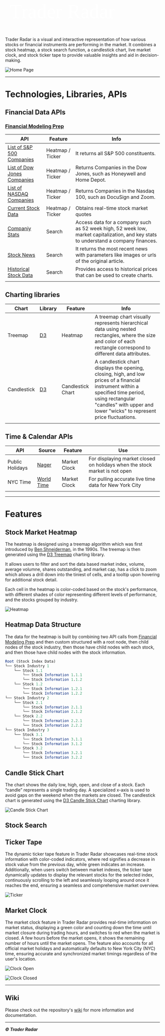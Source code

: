 <h1 id="title" style="color: white; font-size: 65px; font-family: 'Roboto Slab', serif; margin-left: 15px; font-weight: 100;">
    <a href="https://www.traderradar.net/" style="text-decoration: none; color: inherit;">Trader Radar</a>
</h1>

Trader Radar is a visual and interactive representation of how various stocks or financial instruments are performing in the market. It combines a stock heatmap, a stock search function, a candlestick chart, live market clock, and stock ticker tape to provide valuable insights and aid in decision-making.

 ![Home Page](./assets/trader_radar_home.JPG)

---------------------

# Technologies, Libraries, APIs

## **Financial Data APIs**

### [Financial Modeling Prep](https://site.financialmodelingprep.com/developer/docs/)

| **API**                     | **Feature** | **Info**                                                                                                                           |
|-----------------------------|-------------|------------------------------------------------------------------------------------------------------------------------------------|
| [List of S&P 500 Companies](https://site.financialmodelingprep.com/developer/docs/list-of-sp-500-companies-api/)   | Heatmap / Ticker   | It returns all S&P 500 constituents.                                                                                               |
| [List of Dow Jones Companies](https://site.financialmodelingprep.com/developer/docs/list-of-dow-companies-api/) | Heatmap / Ticker    | Returns Companies in the Dow Jones, such as Honeywell and Home Depot.                                                              |
| [List of NASDAQ Companies](https://site.financialmodelingprep.com/developer/docs/list-of-nasdaq-companies-api/)    | Heatmap / Ticker    | Returns Companies in the Nasdaq 100, such as DocuSign and Zoom.                                                                    |
| [Current Stock Data](https://site.financialmodelingprep.com/developer/docs/stock-api/)          | Heatmap / Ticker    | Obtains real-time stock market quotes                                                                                              |
| [Companiy Stats](https://site.financialmodelingprep.com/developer/docs/companies-key-stats-free-api/)              | Search      | Access data for a company such as 52 week high, 52 week low, market capitalization, and key stats to understand a company finances. |
| [Stock News](https://site.financialmodelingprep.com/developer/docs/stock-news-api/)                 | Search      | It returns the most recent news with parameters like images or urls of the original article.                                         |
| [Historical Stock Data](https://site.financialmodelingprep.com/developer/docs/historical-stock-data-free-api/#Historical-Daily-Prices)       | Search      | Provides access to historical prices that can be used to create charts.                                                            |
|                             |             |                                                                                                                                    |

## **Charting libraries**

| **Chart**         | **Library**                                          | **Feature**       | **Info**                                                                                                                                                                                                                    |
|-------------------|------------------------------------------------------|-------------------|-----------------------------------------------------------------------------------------------------------------------------------------------------------------------------------------------------------------------------|
| Treemap           | [D3](https://observablehq.com/@d3/treemap)           | Heatmap           | A treemap chart visually represents hierarchical data using nested rectangles, where the size and color of each rectangle correspond to different data attributes.                                                          |
| Candlestick | [D3](https://observablehq.com/@d3/candlestick-chart) | Candlestick Chart | A candlestick chart displays the opening, closing, high, and low prices of a financial instrument within a specified time period, using rectangular "candles" with upper and lower "wicks" to represent price fluctuations. |
|                   |                                                      |                   |                                                                                                                                                                                                                             |


## **Time & Calendar APIs**

| **API**         | **Source**                                                           | **Feature**  | **Use**                                                                    |
|-----------------|----------------------------------------------------------------------|--------------|----------------------------------------------------------------------------|
| Public Holidays | [Nager](https://date.nager.at/Api)                                   | Market Clock | For displaying market closed on holidays when the stock market is not open |
| NYC Time        | [World Time](https://worldtimeapi.org/api/timezone/America/New_York) | Market Clock | For pulling accurate live time data for New York City                           |
|                 |                                                                      |              |                                                                            |

---------------------

# Features




## Stock Market Heatmap

The heatmap is designed using a treemap algorithm which was first introduced by [Ben Shneiderman](https://www.cs.umd.edu/hcil/treemap-history/), in the 1990s. The treemap is then generated using the [D3 Treemap](https://observablehq.com/@d3/treemap) charting library.

It allows users to filter and sort the data based market index, volume, average volumne, shares outstanding, and market cap, has a click to zoom which allows a drill down into the tiniest of cells, and a tooltip upon hovering for additional stock detail.

Each cell in the heatmap is color-coded based on the stock's performance, with different shades of color representing different levels of performance, and the stocks grouped by industry.

![Heatmap](./assets/heatmap.JPG)

## Heatmap Data Structure

The data for the heatmap is built by combining two API calls from [Financial Modeling Prep](https://site.financialmodelingprep.com/developer/docs/) and then custom structured with a root node, then child nodes of the stock industry, then those have child nodes with each stock, and then those have child nodes with the stock information.

```mathematica
Root (Stock Index Data)
└── Stock Industry 1
    └── Stock 1.1
        └── Stock Information 1.1.1
        └── Stock Information 1.1.2
    └── Stock 1.2
        └── Stock Information 1.2.1
        └── Stock Information 1.2.2
└── Stock Industry 2
    └── Stock 2.1
        └── Stock Information 2.1.1
        └── Stock Information 2.1.2
    └── Stock 2.2
        └── Stock Information 2.2.1
        └── Stock Information 2.2.2
└── Stock Industry 3
    └── Stock 3.1
        └── Stock Information 3.1.1
        └── Stock Information 3.1.2
    └── Stock 3.2
        └── Stock Information 3.2.1
        └── Stock Information 3.2.2
```

## Candle Stick Chart

The chart shows the daily low, high, open, and close of a stock. Each “candle” represents a single trading day. A specialized x-axis is used to avoid gaps on the weekend when the markets are closed. The candlestick chart is generated using the [D3 Candle Stick Chart](https://observablehq.com/@d3/candlestick-chart) charting library.


![Candle Stick Chart](./assets/candle.jpg)

## Stock Search

## Ticker Tape

The dynamic ticker tape feature in Trader Radar showcases real-time stock information with color-coded indicators, where red signifies a decrease in stock value from the previous day, while green indicates an increase. Additionally, when users switch between market indexes, the ticker tape dynamically updates to display the relevant stocks for the selected index, continuously scrolling to the left and seamlessly looping around once it reaches the end, ensuring a seamless and comprehensive market overview.

![Ticker](./assets/ticker.gif)

## Market Clock

The market clock feature in Trader Radar provides real-time information on market status, displaying a green color and counting down the time until market closure during trading hours, and switches to red when the market is closed. A few hours before the market opens, it shows the remaining number of hours until the market opens. The feature also accounts for all official market holidays and automatically defaults to New York City (NYC) time, ensuring accurate and synchronized market timings regardless of the user's location.

![Clock Open](./assets/clock-green.gif)

![Clock Closed](./assets/clock-red.gif)

---------------------

## Wiki

Please check out the repository's [wiki](https://github.com/chrisbanas/trader_radar/wiki) for more information and documentation.


---------------------
***© Trader Radar***
